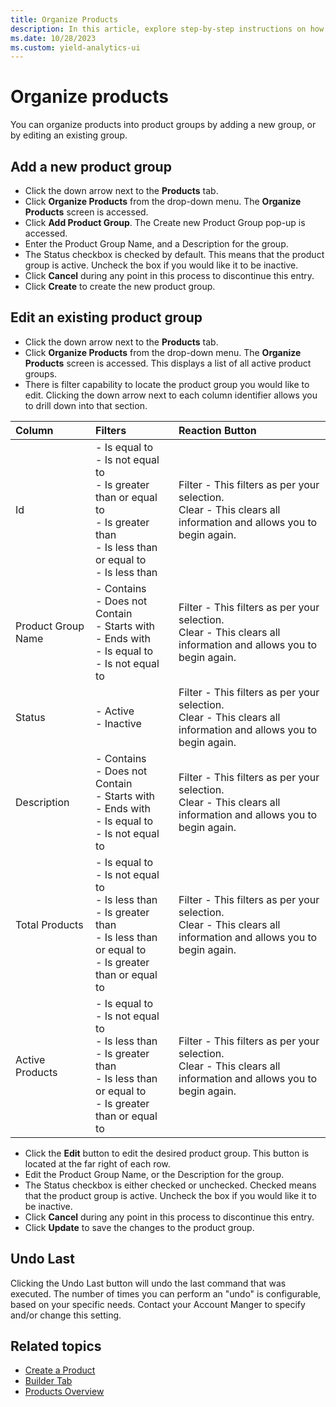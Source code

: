 ```yaml
---
title: Organize Products
description: In this article, explore step-by-step instructions on how to organize products.
ms.date: 10/28/2023
ms.custom: yield-analytics-ui
---
```


# Organize products

You can organize products into product groups by adding a new group, or by editing an existing group.

## Add a new product group

- Click the down arrow next to the **Products** tab.
- Click **Organize Products** from the drop-down menu. The **Organize Products** screen is accessed.
- Click **Add Product Group**. The Create new Product Group pop-up is accessed.
- Enter the Product Group Name, and a Description for the group.
- The Status checkbox is checked by default. This means that the product group is active. Uncheck the box if you would like it to be inactive.
- Click **Cancel** during any point in this process to discontinue this entry.
- Click **Create** to create the new product group.

## Edit an existing product group

- Click the down arrow next to the **Products** tab.
- Click **Organize Products** from the drop-down menu. The **Organize Products** screen is accessed. This displays a list of all active product groups.
- There is filter capability to locate the product group you would like to edit. Clicking the down arrow next to each column identifier allows you to drill down into that section.

| Column | Filters | Reaction Button |
|:---|:---|:---|
| Id | - Is equal to<br> - Is not equal to<br> - Is greater than or equal to<br> - Is greater than<br> - Is less than or equal to<br> - Is less than | Filter - This filters as per your selection.<br>Clear - This clears all information and allows you to begin again. |
| Product Group Name | - Contains<br> - Does not Contain<br> - Starts with<br> - Ends with<br> - Is equal to<br> - Is not equal to | Filter - This filters as per your selection.<br>Clear - This clears all information and allows you to begin again. |
| Status | - Active<br> - Inactive | Filter - This filters as per your selection.<br>Clear - This clears all information and allows you to begin again. |
| Description | - Contains<br> - Does not Contain<br> - Starts with<br> - Ends with<br> - Is equal to<br> - Is not equal to | Filter - This filters as per your selection.<br>Clear - This clears all information and allows you to begin again. |
| Total Products | - Is equal to<br> - Is not equal to<br> - Is less than<br> - Is greater than<br> - Is less than or equal to<br> - Is greater than or equal to | Filter - This filters as per your selection.<br>Clear - This clears all information and allows you to begin again. |
| Active Products | - Is equal to<br> - Is not equal to<br> - Is less than<br> - Is greater than<br> - Is less than or equal to<br> - Is greater than or equal to | Filter - This filters as per your selection.<br>Clear - This clears all information and allows you to begin again. |

- Click the **Edit** button to edit the desired product group. This button is located at the far right of each row.
- Edit the Product Group Name, or the Description for the group.
- The Status checkbox is either checked or unchecked. Checked means that the product group is active. Uncheck the box if you would like it to be inactive.
- Click **Cancel** during any point in this process to discontinue this entry.
- Click **Update** to save the changes to the product group.

## Undo Last

Clicking the Undo Last button will undo the last command that was executed. The number of times you can perform an "undo" is configurable,
based on your specific needs. Contact your Account Manger to specify and/or change this setting.

## Related topics

- [Create a Product](create-a-product.md)
- [Builder Tab](builder-tab.md)
- [Products Overview](products-overview.md)
